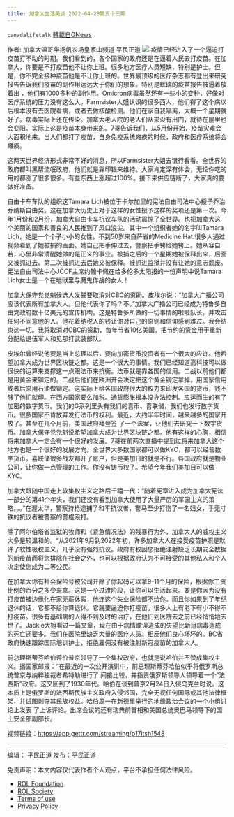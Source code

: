 ```yaml
---
title: 加拿大生活美谈 2022-04-28第五十三期
---
```

`canadalifetalk` [轉載自GNews](https://gnews.org/zh-hans/2456706/)

作者:     加拿大温哥华扬帆农场皇家山频道    平民正道
 ![](https://assets.gnews.org/wp-content/uploads/2022/04/1_cr-3.jpg) 
疫情已经进入了一个逼迫打疫苗打不动的时期。我们看到的，各个国家的政府还是在逼着人民去打疫苗。在加拿大，你要是不打疫苗他不让你上班。很多地方医疗人员短缺，特别是护士。但是，你不完全接种疫苗他是不让你上班的。世界最顶级的医疗杂志都有登出来研究报告告诉我们疫苗的副作用远远大于你们的想象。特别是辉瑞的疫苗报告被逼着放着出 ，他们有1000多种的副作用。Omicron病毒虽然还有一些小的变种，好像对医疗系统的压力没有这么大。Farmsister大姐认识的很多西人，他们得了这个病以后根本没有去医院看病，或者去做核酸检测。他们在家自我隔离，大概一个星期就好了。病毒实际上还在传染。加拿大老人院的老人们从来没有出门，就待在屋里也会变阳。实际上这是疫苗本身带来的。7哥告诉我们，从5月份开始，疫苗灾难会大面积地来。当人们都打了疫苗，自身免疫系统瘫痪的时候，政府和医疗系统将会瘫痪。
 
这两天世界经济形式非常不好的消息，所以Farmsister大姐去银行看看。全世界的政府都叫黑帮流氓政府，他们就是靠印钱来维持。大家肯定深有体会，无论你吃的用的都涨了很多很多。有些东西上涨超过100%。接下来供应链断了，大家真的要做好准备。
 
自由卡车车队的组织这Tamara Lich被位于卡尔加里的宪法自由司法中心授予乔治乔纳斯自由奖。这在加拿大历史上对于这样的女性授予这样的奖项还是第一次。今年1月份和2月份，加拿大自由卡车抗议车队的活动震惊了全世界。也把加拿大这个美丽的国家和善良的人民推到了风口浪尖。其中一个组织者她的名字叫Tamara Lich，她是一个个子小小的女性，不到50岁来自萨省的Medicine Hat.很多人通过视频看到了她被捕的画面。她自己把手伸过去，警察把手铐给她铐上。她从容自若，心里非常清醒她做的是正义的事业。被捕之后的一个星期她被保释出来，后面又被抓进去。第二次被抓进去后她又被保释。被抓进监狱并没有让她的意志颓废。宪法自由司法中心JCCF主席约翰卡佩在给多伦多太阳报的一份声明中说Tamara Lich女士是一个在地狱里与魔鬼作战的女人！
 
加拿大保守党党魁候选人发誓要取消对CBC的资助。皮埃尔说：“加拿大广播公司应该代表所有加拿大人。但他代表你了吗？不。”加拿大广播公司已经成为特鲁多自由党政府数十亿美元的宣传机构。这是特鲁多所做的一切事情的啦啦队长，并攻击任何不同意他的人。他花着纳税人的钱让你对自己的原则和信仰感到难过。我会结束这一切。我将取消对CBC的资助，每年节省10亿美国。把节约的资金用于重新分配给退伍军人和见那打武装部队。
 
皮埃尔曾经说他要是当上总理以后，要向加密货币投资者有一个很大的应许。他希望加拿大成为世界区块链之都。这是一个很大的事情。我们已经知道高科技可以做很快的运算来支撑这一点跟法币来抗衡。法币就是靠各国的信用。二战以前他们都是用黄金来铆定的。二战后他们在欧洲开会决定把这个黄金铆定拿掉，用国家信用或者后来用石油做铆定。这实际上给各国政府很大的权力来印发各国的货币，钱不够了他们就印。在西方国家要么加税。通货膨胀根本没办法控制。应运而生的有了加密的数字货币。我们的G系列里头有我们的喜币、喜联储，我们也发行数字货币。很多国家不肯放弃发行法币的权利。最近，大约半年时间，越来越多的国家开放了。甚至在几个月前，美国政府拜登签 了一个法案，让他们去研究一下数字货币。加拿大保守党党魁说希望加拿大成为世界区块链之都。他有这样的心胸，相信将来加拿大一定会有一个很好的发展。7哥在前两次直播中提到过将来加拿大这个地方也是一个很好的发展方向。全世界大多数国家都可以做KYC，都可以经营数字货币。喜联储很多战友都开了账户，但是美加日的就是不行。各国政府就是物业公司，让你做一点管理的工作。你没有铸币权了。希望今年我们美加日可以做KYC。
 
加拿大跟随中国走上软集权主义之路后千禧一代：“随着宪章进入成为加拿大宪法一部分的第41个年头，我们还没有看到加拿大使用了大量严厉的军国主义的策略。。。”在渥太华，警察持枪逮捕了和平抗议者，警马至少打伤了一名妇女，手无寸铁的抗议者被警察的警棍殴打。
 
除了阿尔伯塔省监狱的牧师和《紧急情况法》的残暴行为外，加拿大人的威权主义大多是较温和的。“从2021年9月到2022年初，许多加拿大人在接受疫苗护照是默许了软性极权主义，几乎没有强烈抗议。政府有权因您拒绝注射缺乏长期安全数据的新疫苗而将您排除在社会之外，也可以根据政府认为不可接受的其他私人和个人决定使您成为二等公民。
 
在加拿大你有社会保险号被公司开除了你起码可以拿9-11个月的保险，根据你工资比例的百分之多少来拿。这是一个过渡阶段，让你可以生活起来。要是你因为没有打疫苗被边缘化在家无薪休假，他连这个失业保险都不给你。而且你如果到了年纪退休的话，它都不给你算退休。它就要逼迫你打疫苗。很多人上有老下有小不得不打疫苗。很多有基础病的人得不到及时的治疗，在他们到医院去之前已经悄悄地去世了。Jackie大姐看过一篇文章，现在由于病情耽误造成的失望比新冠病毒造成的死亡还要多。我们在医院里缺乏大量的医疗人员。相反他们良心坏坏的。BC省政府快速跟踪国际培训护士，拒绝雇佣没有被注射新冠疫苗的加拿大人。
 
前总理斯蒂芬哈伯评价普京领导了一个集权政府，也就是说哈伯并不赞成集权主义。据国家邮报：“在最近的一次公开演讲中，前总理斯蒂芬哈伯似乎将俄罗斯总统普京与纳粹独裁者希特勒进行了 间接比较，并指责俄罗斯领导人领导着一个“法西斯”政府。这又回到了1930年代。哈伯在谈到普京2月24日入侵乌克兰时说。这本质上是俄罗斯的法西斯民族主义政府入侵邻国，完全无视任何国际或其他法律框架，并试图剥夺其民族权益。哈伯周一在新德里举行的地缘政治会议的一个小组讨论上发表 了上诉评论。出席会议的还有瑞典前首相和美国总统奥巴马领导下的国土安全部副部长。
 
视频链接：https://app.gettr.com/streaming/p17itsh1548
 
* * *
 
编辑： 平民正道       发布：平民正道

免责声明：本文内容仅代表作者个人观点，平台不承担任何法律风险。
  
- [ROL Foundation](https://rolfoundation.org/)
- [ROL Society](https://rolsociety.org/)
- [Terms of use](https://gnews.org/terms-of-use-3/)
- [Privacy Policy](https://gnews.org/privacy-policy/)
